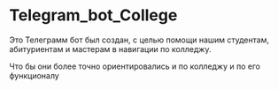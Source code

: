 # Telegram_bot_College

Это Телеграмм бот был создан, с целью помощи нашим студентам, абитуриентам и мастерам в навигации по колледжу.

Что бы они более точно ориентировались и по колледжу и по его функционалу
